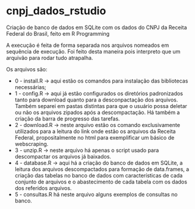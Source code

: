 # cnpj_dados_rstudio
Criação de banco de dados em SQLite com os dados do CNPJ da Receita Federal do Brasil, feito em R Programming

A execução é feita de forma separada nos arquivos nomeados em sequência de execução. Foi feito desta maneira pois interpreto que um arquivão para rodar tudo atrapalha.

Os arquivos são:

 * 0 - install.R -> aqui estão os comandos para instalação das bibliotecas necessárias;
 * 1 - config.R -> aqui já estão configurados os diretórios padronizados tanto para download quanto para a desconpactação dos arquivos. Também separei em pastas distintas para que o usuário possa deletar ou não os arquivos zipados após a descompactação. Há também a criação da barra de progresso das tarefas.
 * 2 - download.R -> neste arquivo estão os comando exclusivamente utilizados para a leitura do link onde estão os arquivos da Receita Federal, propositalmente no html para exemplificar um básico de webscraping.
 * 3 - unzip.R -> neste arquivo há apenas o script usado para descompactar os arquivos já baixados.
 * 4 - database.R -> aqui há a criação do banco de dados em SQLite, a leitura dos arquivos descompactados para formação de data.frames, a criação das tabelas no banco de dados com características de cada conjunto de arquivos e o abastecimento de cada tabela com os dados dos referidos arquivos.
 * 5 - consultas.R há neste arquivo alguns exemplos de consultas no banco.
